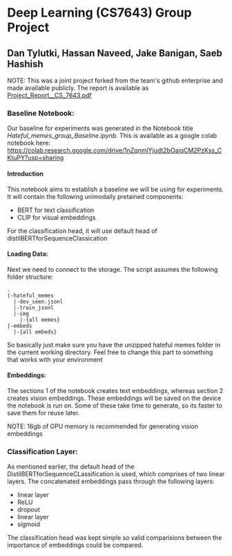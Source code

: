 # Deep Learning (CS7643) Group Project
## Dan Tylutki, Hassan Naveed, Jake Banigan, Saeb Hashish
NOTE: This was a joint project forked from the team's github enterprise and made available publicly. The report is available as [Project_Report__CS_7643.pdf](https://github.com/hassannaveed1997/Hateful-Memes-Classification/blob/main/Project_Report___CS_7643.pdf)

### Baseline Notebook:

Our baseline for experiments was generated in the Notebook title *Hateful_memes_group_Baseline.ipynb*. This is available as a google colab notebook here:
https://colab.research.google.com/drive/1nZqnmlYjudt2bOaiqCM2PzKss_CKtuPY?usp=sharing

#### Introduction
This notebook aims to establish a baseline we will be using for experiments. It will contain the following unimodally pretained components:
- BERT for text classification
- CLIP for visual embeddings

For the classification head, it will use default head of distilBERTforSequenceClassication

#### Loading Data:
Next we need to connect to the storage. The script assumes the following folder structure:
```
.
|-hateful_memes
  |-dev_seen.jsonl
  |-train_jsonl
  |-img
    |-{all memes}
|-embeds
  |-{all embeds}
```

So basically just make sure you have the unzipped hateful memes folder in the current working directory. Feel free to change this part to something that works with your environment

#### Embeddings:
The sections 1 of the notebook creates text embeddings, whereas section 2 creates vision embeddings. These embeddings will be saved on the device the notebook is run on. Some of these take time to generate, so its faster to save them for reuse later.

NOTE: 16gb of GPU memory is recommended for generating vision embeddings

### Classification Layer:

As mentioned earlier, the default head of the DistilBERTforSequenceCLassification is used, which comprises of two linear layers. The concatenated embeddings pass through the following layers:
- linear layer
- ReLU
- dropout
- linear layer
- sigmoid

The classification head was kept simple so valid comparisions between the importance of embeddings could be compared.

